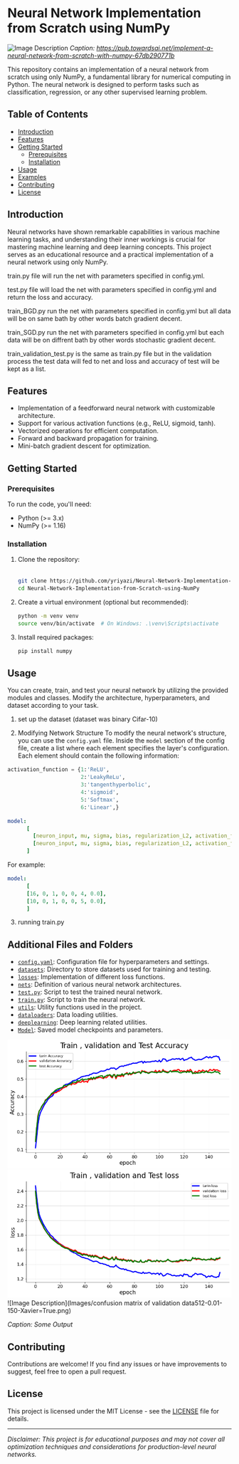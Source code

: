 # Neural Network Implementation from Scratch using NumPy

![Image Description](https://cdn-images-1.medium.com/v2/resize:fit:1000/format:png/1*WJ57ZKta2HxlQhzxuWR5zw.png)
*Caption: https://pub.towardsai.net/implement-a-neural-network-from-scratch-with-numpy-67db290771b*

This repository contains an implementation of a neural network from scratch using only NumPy, a fundamental library for numerical computing in Python. The neural network is designed to perform tasks such as classification, regression, or any other supervised learning problem.

## Table of Contents

- [Introduction](#introduction)
- [Features](#features)
- [Getting Started](#getting-started)
  - [Prerequisites](#prerequisites)
  - [Installation](#installation)
- [Usage](#usage)
- [Examples](#examples)
- [Contributing](#contributing)
- [License](#license)

## Introduction

Neural networks have shown remarkable capabilities in various machine learning tasks, and understanding their inner workings is crucial for mastering machine learning and deep learning concepts. This project serves as an educational resource and a practical implementation of a neural network using only NumPy.


train.py file will run the net with parameters specified in config.yml.

test.py file will load the net with parameters specified in config.yml and return the loss and accuracy.

train_BGD.py run the net with parameters specified in config.yml but all data will be on same bath by other words batch gradient decent.

train_SGD.py run the net with parameters specified in config.yml but each data will be on diffrent bath by other words stochastic gradient decent.

train_validation_test.py is the same as train.py file but in the validation process the test data will fed to net and loss and accuracy of test will be kept as a list.

## Features

- Implementation of a feedforward neural network with customizable architecture.
- Support for various activation functions (e.g., ReLU, sigmoid, tanh).
- Vectorized operations for efficient computation.
- Forward and backward propagation for training.
- Mini-batch gradient descent for optimization.

## Getting Started

### Prerequisites

To run the code, you'll need:

- Python (>= 3.x)
- NumPy (>= 1.16)

### Installation

1. Clone the repository:

   ```bash
   
   git clone https://github.com/yriyazi/Neural-Network-Implementation-from-Scratch-using-NumPy.git
   cd Neural-Network-Implementation-from-Scratch-using-NumPy
   ```

2. Create a virtual environment (optional but recommended):

   ```bash
   python -m venv venv
   source venv/bin/activate  # On Windows: .\venv\Scripts\activate
   ```

3. Install required packages:

   ```bash
   pip install numpy
   ```

## Usage

You can create, train, and test your neural network by utilizing the provided modules and classes. Modify the architecture, hyperparameters, and dataset according to your task.

1. set up the dataset (dataset was binary Cifar-10)

2. Modifying Network Structure
    To modify the neural network's structure, you can use the `config.yaml` file. Inside the `model` section of the config file, create a list where each element specifies the layer's configuration. Each element should contain the following information:
   
```Python
activation_function = {1:'ReLU',
                       2:'LeakyReLu',
                       3:'tangenthyperbolic',
                       4:'sigmoid',
                       5:'Softmax',
                       6:'Linear',}
```

```yaml
model:
      [
        [neuron_input, mu, sigma, bias, regularization_L2, activation_function, dropout],
        [neuron_input, mu, sigma, bias, regularization_L2, activation_function, dropout],
      ]
```

For example:

```yaml
model:
      [
      [16, 0, 1, 0, 0, 4, 0.0],
      [10, 0, 1, 0, 0, 5, 0.0],
      ]
```
3. running train.py


## Additional Files and Folders

- [`config.yaml`](config.yaml): Configuration file for hyperparameters and settings.
- [`datasets`](datasets/): Directory to store datasets used for training and testing.
- [`losses`](losses/): Implementation of different loss functions.
- [`nets`](nets/): Definition of various neural network architectures.
- [`test.py`](test.py): Script to test the trained neural network.
- [`train.py`](train.py): Script to train the neural network.
- [`utils`](utils/): Utility functions used in the project.
- [`dataloaders`](dataloaders/): Data loading utilities.
- [`deeplearning`](deeplearning/): Deep learning related utilities.
- [`Model`](Model/): Saved model checkpoints and parameters.




![Image Description](Images/accuracy-512-0.01-150-Xavier=True.png)
![Image Description](Images/loss-512-0.01-150-Xavier=True.png)
![Image Description](Images/confusion matrix of validation data512-0.01-150-Xavier=True.png)

*Caption: Some Output*



## Contributing

Contributions are welcome! If you find any issues or have improvements to suggest, feel free to open a pull request.

## License

This project is licensed under the MIT License - see the [LICENSE](LICENSE) file for details.

---

*Disclaimer: This project is for educational purposes and may not cover all optimization techniques and considerations for production-level neural networks.*
```


